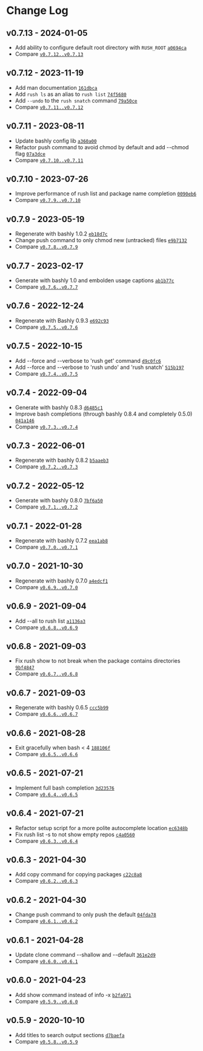 Change Log
========================================

v0.7.13 - 2024-01-05
----------------------------------------

- Add ability to configure default root directory with `RUSH_ROOT` [`a0694ca`](https://github.com/DannyBen/rush-cli/commit/a0694ca)
- Compare [`v0.7.12..v0.7.13`](https://github.com/dannyben/rush-cli/compare/v0.7.12..v0.7.13)


v0.7.12 - 2023-11-19
----------------------------------------

- Add man documentation [`161dbca`](https://github.com/DannyBen/rush-cli/commit/161dbca)
- Add `rush ls` as an alias to `rush list` [`74f5680`](https://github.com/DannyBen/rush-cli/commit/74f5680)
- Add `--undo` to the `rush snatch` command [`79a50ce`](https://github.com/DannyBen/rush-cli/commit/79a50ce)
- Compare [`v0.7.11..v0.7.12`](https://github.com/dannyben/rush-cli/compare/v0.7.11..v0.7.12)


v0.7.11 - 2023-08-11
----------------------------------------

- Update bashly config lib [`a360a00`](https://github.com/DannyBen/rush-cli/commit/a360a00)
- Refactor push command to avoid chmod by default and add --chmod flag [`07a3dce`](https://github.com/DannyBen/rush-cli/commit/07a3dce)
- Compare [`v0.7.10..v0.7.11`](https://github.com/dannyben/rush-cli/compare/v0.7.10..v0.7.11)


v0.7.10 - 2023-07-26
----------------------------------------

- Improve performance of rush list and package name completion [`0090eb6`](https://github.com/DannyBen/rush-cli/commit/0090eb6)
- Compare [`v0.7.9..v0.7.10`](https://github.com/dannyben/rush-cli/compare/v0.7.9..v0.7.10)


v0.7.9 - 2023-05-19
----------------------------------------

- Regenerate with bashly 1.0.2 [`eb18d7c`](https://github.com/DannyBen/rush-cli/commit/eb18d7c)
- Change push command to only chmod new (untracked) files [`e9b7132`](https://github.com/DannyBen/rush-cli/commit/e9b7132)
- Compare [`v0.7.8..v0.7.9`](https://github.com/dannyben/rush-cli/compare/v0.7.8..v0.7.9)


v0.7.7 - 2023-02-17
----------------------------------------

- Generate with bashly 1.0 and embolden usage captions [`ab1b77c`](https://github.com/DannyBen/rush-cli/commit/ab1b77c)
- Compare [`v0.7.6..v0.7.7`](https://github.com/dannyben/rush-cli/compare/v0.7.6..v0.7.7)


v0.7.6 - 2022-12-24
----------------------------------------

- Regenerate with Bashly 0.9.3 [`e692c93`](https://github.com/DannyBen/rush-cli/commit/e692c93)
- Compare [`v0.7.5..v0.7.6`](https://github.com/dannyben/rush-cli/compare/v0.7.5..v0.7.6)


v0.7.5 - 2022-10-15
----------------------------------------

- Add --force and --verbose to 'rush get' command [`d9c0fc6`](https://github.com/DannyBen/rush-cli/commit/d9c0fc6)
- Add --force and --verbose to 'rush undo' and 'rush snatch' [`515b197`](https://github.com/DannyBen/rush-cli/commit/515b197)
- Compare [`v0.7.4..v0.7.5`](https://github.com/dannyben/rush-cli/compare/v0.7.4..v0.7.5)


v0.7.4 - 2022-09-04
----------------------------------------

- Generate with bashly 0.8.3 [`d6485c1`](https://github.com/DannyBen/rush-cli/commit/d6485c1)
- Improve bash completions (through bashly 0.8.4 and completely 0.5.0) [`041a146`](https://github.com/DannyBen/rush-cli/commit/041a146)
- Compare [`v0.7.3..v0.7.4`](https://github.com/dannyben/rush-cli/compare/v0.7.3..v0.7.4)


v0.7.3 - 2022-06-01
----------------------------------------

- Regenerate with bashly 0.8.2 [`b5aaeb3`](https://github.com/DannyBen/rush-cli/commit/b5aaeb3)
- Compare [`v0.7.2..v0.7.3`](https://github.com/dannyben/rush-cli/compare/v0.7.2..v0.7.3)


<!-- break v0.7.2 -->
v0.7.2 - 2022-05-12
----------------------------------------

- Generate with bashly 0.8.0 [`7bf6a50`](https://github.com/DannyBen/rush-cli/commit/7bf6a50)
- Compare [`v0.7.1..v0.7.2`](https://github.com/dannyben/rush-cli/compare/v0.7.1..v0.7.2)


v0.7.1 - 2022-01-28
----------------------------------------

- Regenerate with bashly 0.7.2 [`eea1ab8`](https://github.com/DannyBen/rush-cli/commit/eea1ab8)
- Compare [`v0.7.0..v0.7.1`](https://github.com/dannyben/rush-cli/compare/v0.7.0..v0.7.1)


v0.7.0 - 2021-10-30
----------------------------------------

- Regenerate with bashly 0.7.0 [`a4edcf1`](https://github.com/DannyBen/rush-cli/commit/a4edcf1)
- Compare [`v0.6.9..v0.7.0`](https://github.com/dannyben/rush-cli/compare/v0.6.9..v0.7.0)


v0.6.9 - 2021-09-04
----------------------------------------

- Add --all to rush list [`a1136a3`](https://github.com/DannyBen/rush-cli/commit/a1136a3)
- Compare [`v0.6.8..v0.6.9`](https://github.com/dannyben/rush-cli/compare/v0.6.8..v0.6.9)


v0.6.8 - 2021-09-03
----------------------------------------

- Fix rush show to not break when the package contains directories [`9bf4847`](https://github.com/DannyBen/rush-cli/commit/9bf4847)
- Compare [`v0.6.7..v0.6.8`](https://github.com/dannyben/rush-cli/compare/v0.6.7..v0.6.8)


v0.6.7 - 2021-09-03
----------------------------------------

- Regenerate with bashly 0.6.5 [`ccc5b99`](https://github.com/DannyBen/rush-cli/commit/ccc5b99)
- Compare [`v0.6.6..v0.6.7`](https://github.com/dannyben/rush-cli/compare/v0.6.6..v0.6.7)


v0.6.6 - 2021-08-28
----------------------------------------

- Exit gracefully when bash < 4 [`188106f`](https://github.com/DannyBen/rush-cli/commit/188106f)
- Compare [`v0.6.5..v0.6.6`](https://github.com/dannyben/rush-cli/compare/v0.6.5..v0.6.6)


v0.6.5 - 2021-07-21
----------------------------------------

- Implement full bash completion [`3d23576`](https://github.com/DannyBen/rush-cli/commit/3d23576)
- Compare [`v0.6.4..v0.6.5`](https://github.com/dannyben/rush-cli/compare/v0.6.4..v0.6.5)


v0.6.4 - 2021-07-21
----------------------------------------

- Refactor setup script for a more polite autocomplete location [`ec6348b`](https://github.com/DannyBen/rush-cli/commit/ec6348b)
- Fix rush list -s to not show empty repos [`c4a0560`](https://github.com/DannyBen/rush-cli/commit/c4a0560)
- Compare [`v0.6.3..v0.6.4`](https://github.com/dannyben/rush-cli/compare/v0.6.3..v0.6.4)


v0.6.3 - 2021-04-30
----------------------------------------

- Add copy command for copying packages [`c22c8a8`](https://github.com/DannyBen/rush-cli/commit/c22c8a8)
- Compare [`v0.6.2..v0.6.3`](https://github.com/dannyben/rush-cli/compare/v0.6.2..v0.6.3)


v0.6.2 - 2021-04-30
----------------------------------------

- Change push command to only push the default [`04fda78`](https://github.com/DannyBen/rush-cli/commit/04fda78)
- Compare [`v0.6.1..v0.6.2`](https://github.com/dannyben/rush-cli/compare/v0.6.1..v0.6.2)


v0.6.1 - 2021-04-28
----------------------------------------

- Update clone command --shallow and --default [`361e2d9`](https://github.com/DannyBen/rush-cli/commit/361e2d9)
- Compare [`v0.6.0..v0.6.1`](https://github.com/dannyben/rush-cli/compare/v0.6.0..v0.6.1)


v0.6.0 - 2021-04-23
----------------------------------------

- Add show command instead of info -x [`b2fa971`](https://github.com/DannyBen/rush-cli/commit/b2fa971)
- Compare [`v0.5.9..v0.6.0`](https://github.com/dannyben/rush-cli/compare/v0.5.9..v0.6.0)


v0.5.9 - 2020-10-10
----------------------------------------

- Add titles to search output sections [`d7baefa`](https://github.com/DannyBen/rush-cli/commit/d7baefa)
- Compare [`v0.5.8..v0.5.9`](https://github.com/dannyben/rush-cli/compare/v0.5.8..v0.5.9)
